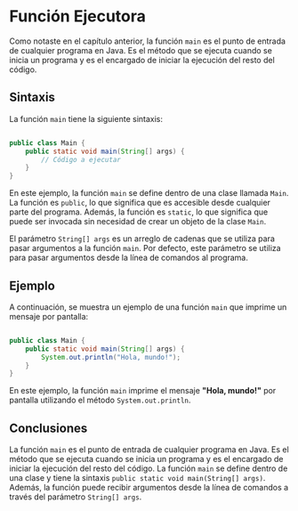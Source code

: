 # Función Ejecutora

Como notaste en el capítulo anterior, la función `main` es el punto de entrada de cualquier programa en Java. Es el
método que se ejecuta cuando se inicia un programa y es el encargado de iniciar la ejecución del resto del código.

## Sintaxis

La función `main` tiene la siguiente sintaxis:

```java

public class Main {
    public static void main(String[] args) {
        // Código a ejecutar
    }
}

```

En este ejemplo, la función `main` se define dentro de una clase llamada `Main`. La función es `public`, lo que
significa que es accesible desde cualquier parte del programa. Además, la función es `static`, lo que significa que
puede ser invocada sin necesidad de crear un objeto de la clase `Main`.

El parámetro `String[] args` es un arreglo de cadenas que se utiliza para pasar argumentos a la función `main`. Por
defecto, este parámetro se utiliza para pasar argumentos desde la línea de comandos al programa.

## Ejemplo

A continuación, se muestra un ejemplo de una función `main` que imprime un mensaje por pantalla:

```java

public class Main {
    public static void main(String[] args) {
        System.out.println("Hola, mundo!");
    }
}

```

En este ejemplo, la función `main` imprime el mensaje **"Hola, mundo!"** por pantalla utilizando el método
`System.out.println`.

## Conclusiones

La función `main` es el punto de entrada de cualquier programa en Java. Es el método que se ejecuta cuando se inicia un
programa y es el encargado de iniciar la ejecución del resto del código. La función `main` se define dentro de una clase
y tiene la sintaxis `public static void main(String[] args)`. Además, la función puede recibir argumentos desde la línea
de comandos a través del parámetro `String[] args`.
